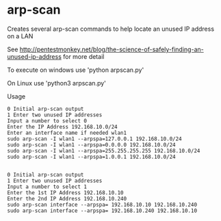 # arp-scan
Creates several arp-scan commands to help locate an unused IP address on a LAN

See http://pentestmonkey.net/blog/the-science-of-safely-finding-an-unused-ip-address for more detail

To execute on windows use 'python arpscan.py' 

On Linux use 'python3 arpscan.py'

Usage
```
0 Initial arp-scan output
1 Enter two unused IP addresses
Input a number to select 0
Enter the IP Address 192.168.10.0/24
Enter an interface name if needed wlan1
sudo arp-scan -I wlan1 --arpspa=127.0.0.1 192.168.10.0/24
sudo arp-scan -I wlan1 --arpspa=0.0.0.0 192.168.10.0/24
sudo arp-scan -I wlan1 --arpspa=255.255.255.255 192.168.10.0/24
sudo arp-scan -I wlan1 --arpspa=1.0.0.1 192.168.10.0/24


0 Initial arp-scan output
1 Enter two unused IP addresses
Input a number to select 1
Enter the 1st IP Address 192.168.10.10
Enter the 2nd IP Address 192.168.10.240
sudo arp-scan interface --arpspa= 192.168.10.10 192.168.10.240
sudo arp-scan interface --arpspa= 192.168.10.240 192.168.10.10
```
